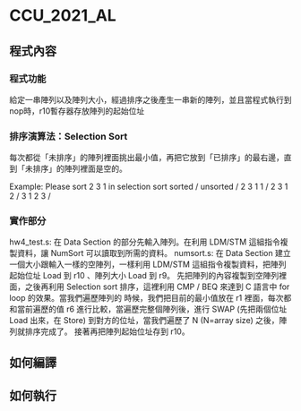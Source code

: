 # CCU_2021_AL

## 程式內容

### 程式功能
給定一串陣列以及陣列大小，經過排序之後產生一串新的陣列，並且當程式執行到nop時，r10暫存器存放陣列的起始位址

### 排序演算法：Selection Sort
每次都從「未排序」的陣列裡面挑出最小值，再把它放到「已排序」的最右邊，直到「未排序」的陣列裡面是空的。

Example: 
Please sort 2 3 1 in selection sort 
sorted / unsorted
/ 2 3 1
1 / 2 3 
1 2 / 3 
1 2 3 /

### 實作部分
hw4_test.s:
在 Data Section 的部分先輸入陣列。在利用 LDM/STM 這組指令複製資料，讓 NumSort 可以讀取到所需的資料。 
numsort.s:
在 Data Section 建立一個大小跟輸入一樣的空陣列，一樣利用 LDM/STM 這組指令複製資料，把陣列起始位址 Load 到 r10 、陣列大小 Load 到 r9。
先把陣列的內容複製到空陣列裡面，之後再利用 Selection sort 排序，這裡利用 CMP / BEQ 來達到 C 語言中 for loop 的效果。當我們遍歷陣列的
時候，我們把目前的最小值放在 r1 裡面，每次都和當前遍歷的值 r6 進行比較，當遍歷完整個陣列後，進行 SWAP (先把兩個位址 Load 出來，在 Store)
到對方的位址，當我們遍歷了 N (N=array size) 之後，陣列就排序完成了。
接著再把陣列起始位址存到 r10。

## 如何編譯

## 如何執行
